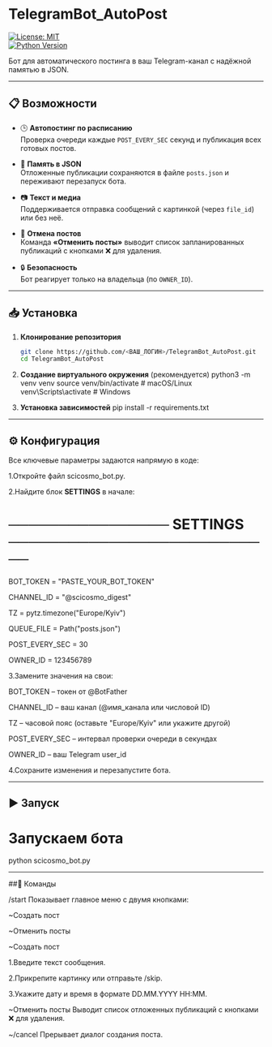 # TelegramBot_AutoPost

[![License: MIT](https://img.shields.io/badge/License-MIT-yellow.svg)](LICENSE)  
[![Python Version](https://img.shields.io/badge/Python-3.8%2B-blue.svg)]()

Бот для автоматического постинга в ваш Telegram-канал с надёжной памятью в JSON.

---

## 📋 Возможности

- 🕒 **Автопостинг по расписанию**  
  Проверка очереди каждые `POST_EVERY_SEC` секунд и публикация всех готовых постов.

- 💾 **Память в JSON**  
  Отложенные публикации сохраняются в файле `posts.json` и переживают перезапуск бота.

- 📷 **Текст и медиа**  
  Поддерживается отправка сообщений с картинкой (через `file_id`) или без неё.

- 🚫 **Отмена постов**  
  Команда **«Отменить посты»** выводит список запланированных публикаций с кнопками ❌ для удаления.

- 🔒 **Безопасность**  
  Бот реагирует только на владельца (по `OWNER_ID`).

---

## 📥 Установка

1. **Клонирование репозитория**  
   ```bash
   git clone https://github.com/<ВАШ_ЛОГИН>/TelegramBot_AutoPost.git
   cd TelegramBot_AutoPost

2. **Создание виртуального окружения** (рекомендуется)
   python3 -m venv venv
  source venv/bin/activate    # macOS/Linux
  venv\Scripts\activate       # Windows

3. **Установка зависимостей**
  pip install -r requirements.txt

---

## ⚙️ Конфигурация

Все ключевые параметры задаются напрямую в коде:

1.Откройте файл scicosmo_bot.py.

2.Найдите блок **SETTINGS** в начале:
# ──────────────── SETTINGS ───────────────────────────

  BOT_TOKEN      = "PASTE_YOUR_BOT_TOKEN"

  CHANNEL_ID     = "@scicosmo_digest"

  TZ             = pytz.timezone("Europe/Kyiv")

  QUEUE_FILE     = Path("posts.json")

  POST_EVERY_SEC = 30

  OWNER_ID       = 123456789

3.Замените значения на свои:

BOT_TOKEN – токен от @BotFather

CHANNEL_ID – ваш канал (@имя_канала или числовой ID)

TZ – часовой пояс (оставьте "Europe/Kyiv" или укажите другой)

POST_EVERY_SEC – интервал проверки очереди в секундах

OWNER_ID – ваш Telegram user_id

4.Сохраните изменения и перезапустите бота.

---

## ▶️ Запуск

# Запускаем бота
python scicosmo_bot.py

---

##🤖 Команды

/start
Показывает главное меню с двумя кнопками:

~Создать пост

~Отменить посты

 ~Создать пост

1.Введите текст сообщения.

2.Прикрепите картинку или отправьте /skip.

3.Укажите дату и время в формате DD.MM.YYYY HH:MM.

~Отменить посты
Выводит список отложенных публикаций с кнопками ❌ для удаления.

~/cancel
Прерывает диалог создания поста.
